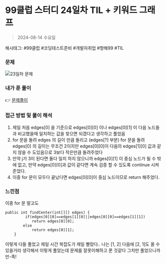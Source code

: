 # 99클럽 스터디 24일차 TIL + 키워드 그래프
> 2024-08-14 수요일

해시태그: #99클럽 #코딩테스트준비 #개발자취업 #항해99 #TIL

### 문제
![23일차 문제](https://github.com/user-attachments/assets/9516f271-0892-4930-a04b-dab17809f393)

### 내가 푼 풀이
👉 [문제풀이](https://github.com/subbangE/codingTest-study/blob/master/src/day_24/graph.java)

### 접근 방법 및 풀이 해석
1. 제일 처음 edges[0] 을 기준으로 edges[0][0] 이나 edges[0][1] 이 다음 노드들과 비교했을때 일치하는 값을 찾으면 되겠다고 생각하고 풀었음
2. for 문을 돌려 edges 의 길이 만큼 돌리고 (edges[?] 부분) for 문을 돌려 edges[0] 의 길이는 무조건 2이지만 edges[0][0]이 다음의 edges[1][0] 값과 같지 않을 수 도있음으로 3보다 작은만큼 돌려주었다
3. 만약 j가 3이 된다면 둘다 일치 하지 않으니까 edges[0][1] 이 중심 노드가 될 수 밖에 없고, 만약 edges[0][0]과 값이 같다면 계속 검증 할 수 있도록 continue 시켜 준었다.
4. 이중 for 문이 모두다 끝났다면 edges[0][0]이 중심 노드이므로 return 해주었다.

### 느낀점
이중 for 문 말고도
```
public int findCenter(int[][] edges) {
         if(edges[0][0]==edges[1][0]||edges[0][0]==edges[1][1])
            return edges[0][0];
        else
            return edges[0][1];
    }
```
이렇게 다들 풀었고 제일 시간 복잡도가 제일 빨랐다.. 나는 [1, 2] 다음에 [2, 1]도 올 수 있을거라 생각해서 이렇게 풀었는데 문제를 잘못이해하고 푼 것같다 그치만 풀었으니까 만-족!
